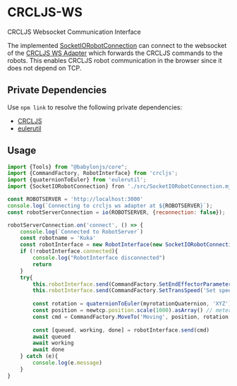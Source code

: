 # CRCLJS-WS
CRCLJS Websocket Communication Interface

The implemented [SocketIORobotConnection](https://github.com/PRIArobotics/CRCLJS-WS/blob/main/src/SocketIORobotConnection.js) can connect to the websocket of the [CRCLJS WS Adapter](https://github.com/PRIARobotics/CRCLJS-WSAdapter) which forwards the CRCLJS commands to the robots. This enables CRCLJS robot communication in the browser since it does not depend on TCP.

## Private Dependencies

Use `npm link` to resolve the following private dependencies:

* [CRCLJS](https://github.com/PRIARobotics/CRCLJS)
* [eulerutil](https://github.com/PRIARobotics/eulerutil)

## Usage

```javascript
import {Tools} from "@babylonjs/core";
import {CommandFactory, RobotInterface} from 'crcljs';
import {quaternionToEuler} from 'eulerutil';
import {SocketIORobotConnection} fron './src/SocketIORobotConnection.mjs'

const ROBOTSERVER = 'http://localhost:3000'
console.log(`Connecting to crcljs ws adapter at ${ROBOTSERVER}`);
const robotServerConnection = io(ROBOTSERVER, {reconnection: false});

robotServerConnection.on('connect', () => {
    console.log(`Connected to RobotServer`)
    const robotname = 'Kuka'
    const robotInterface = new RobotInterface(new SocketIORobotConnection(robotname, robotServerConnection))
    if (!robotInterface.connected){
        console.log("RobotInterface disconnected")
        return
    }
    try{
        this.robotInterface.send(CommandFactory.SetEndEffectorParameters("Using Gripper 0", 0))
        this.robotInterface.send(CommandFactory.SetTransSpeed('Set speed to 10 percent', 0.1)
        
        const rotation = quaternionToEuler(myrotationQuaternion, 'XYZ').asArray().map(Tools.ToDegrees).reverse()
        const position = newtcp.position.scale(1000).asArray() // meter to millimeter
        const cmd = CommandFactory.MoveTo('Moving', position, rotation, false, false)
        
        const [queued, working, done] = robotInterface.send(cmd)
        await queued
        await working
        await done
    } catch (e){
        console.log(e.message)
    }
}
```
